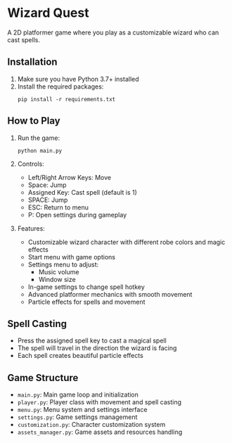 # Wizard Quest

A 2D platformer game where you play as a customizable wizard who can cast spells.

## Installation

1. Make sure you have Python 3.7+ installed
2. Install the required packages:
   ```
   pip install -r requirements.txt
   ```

## How to Play

1. Run the game:
   ```
   python main.py
   ```

2. Controls:
   - Left/Right Arrow Keys: Move
   - Space: Jump
   - Assigned Key: Cast spell (default is 1)
   - SPACE: Jump
   - ESC: Return to menu
   - P: Open settings during gameplay

3. Features:
   - Customizable wizard character with different robe colors and magic effects
   - Start menu with game options
   - Settings menu to adjust:
     - Music volume
     - Window size
   - In-game settings to change spell hotkey
   - Advanced platformer mechanics with smooth movement
   - Particle effects for spells and movement

## Spell Casting

- Press the assigned spell key to cast a magical spell
- The spell will travel in the direction the wizard is facing
- Each spell creates beautiful particle effects

## Game Structure

- `main.py`: Main game loop and initialization
- `player.py`: Player class with movement and spell casting
- `menu.py`: Menu system and settings interface
- `settings.py`: Game settings management
- `customization.py`: Character customization system
- `assets_manager.py`: Game assets and resources handling